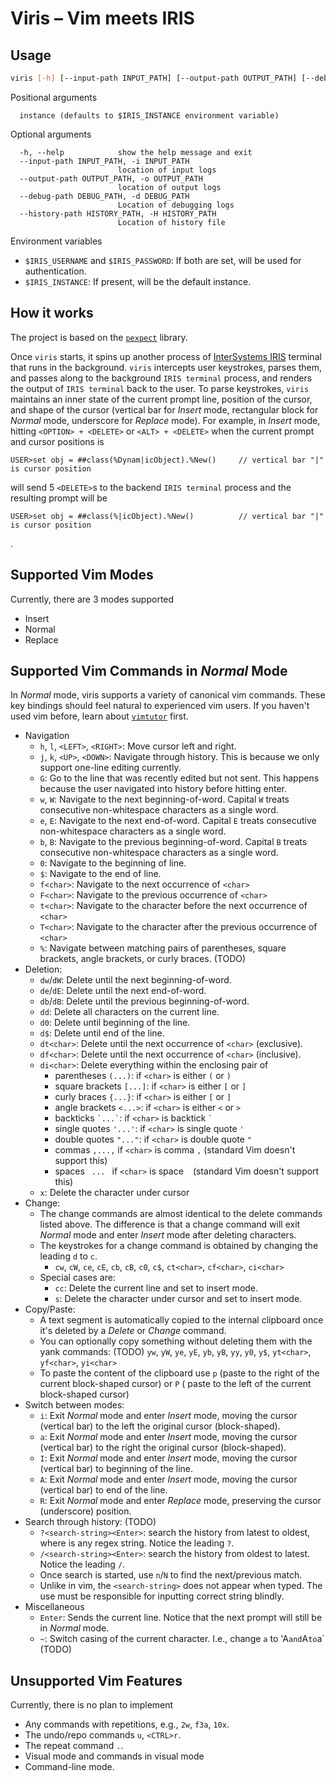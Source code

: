 # Viris – Vim meets IRIS

## Usage

```bash
viris [-h] [--input-path INPUT_PATH] [--output-path OUTPUT_PATH] [--debug-path DEBUG_PATH] [--history-path HISTORY_PATH] [instance]
```

Positional arguments

```
  instance (defaults to $IRIS_INSTANCE environment variable)
```

Optional arguments

```
  -h, --help            show the help message and exit
  --input-path INPUT_PATH, -i INPUT_PATH
                        location of input logs
  --output-path OUTPUT_PATH, -o OUTPUT_PATH
                        location of output logs
  --debug-path DEBUG_PATH, -d DEBUG_PATH
                        Location of debugging logs
  --history-path HISTORY_PATH, -H HISTORY_PATH
                        Location of history file
```

Environment variables

- `$IRIS_USERNAME` and `$IRIS_PASSWORD`: If both are set, will be used for authentication.
- `$IRIS_INSTANCE`: If present, will be the default instance.

## How it works

The project is based on the [`pexpect`](https://pexpect.readthedocs.io/en/stable/) library.

Once `viris` starts, it spins up another process 
of [InterSystems IRIS](https://docs.intersystems.com/iris20233/csp/docbook/Doc.View.cls?KEY=TOS_Terminal) terminal 
that runs in the background.
`viris` intercepts user keystrokes, parses them, and passes along to the background `IRIS terminal` process, and renders
the output of `IRIS terminal` back to the user.
To parse keystrokes, `viris` maintains an inner state of the current prompt line, position of the cursor, and shape of 
the cursor (vertical bar for *Insert* mode, rectangular block for *Normal* mode, underscore for *Replace* mode). 
For example, in *Insert* mode, hitting `<OPTION> + <DELETE>` or `<ALT> + <DELETE>` when the current prompt and cursor 
positions is
```
USER>set obj = ##class(%Dynam|icObject).%New()     // vertical bar "|" is cursor position
```
will send 5 `<DELETE>`s to the backend `IRIS terminal` process and the resulting prompt will be
```
USER>set obj = ##class(%|icObject).%New()          // vertical bar "|" is cursor position
```
.


## Supported Vim Modes

Currently, there are 3 modes supported

- Insert
- Normal
- Replace

## Supported Vim Commands in *Normal* Mode

In *Normal* mode, viris supports a variety of canonical vim commands.
These key bindings should feel natural to experienced vim users.
If you haven't used vim before, learn about [`vimtutor`](https://vimschool.netlify.app/introduction/vimtutor/) first.

- Navigation
    - `h`, `l`, `<LEFT>`, `<RIGHT>`: Move cursor left and right.
    - `j`, `k`, `<UP>`, `<DOWN>`: Navigate through history. This is because we only support one-line editing currently.
    - `G`: Go to the line that was recently edited but not sent. This happens because the user navigated into history
      before hitting enter.
    - `w`, `W`: Navigate to the next beginning-of-word. Capital `W` treats consecutive non-whitespace characters as a
      single word.
    - `e`, `E`: Navigate to the next end-of-word. Capital `E` treats consecutive non-whitespace characters as a single
      word.
    - `b`, `B`: Navigate to the previous beginning-of-word. Capital `B` treats consecutive non-whitespace characters as
      a single word.
    - `0`: Navigate to the beginning of line.
    - `$`: Navigate to the end of line.
    - `f<char>`: Navigate to the next occurrence of `<char>`
    - `F<char>`: Navigate to the previous occurrence of `<char>`
    - `t<char>`: Navigate to the character before the next occurrence of `<char>`
    - `T<char>`: Navigate to the character after the previous occurrence of `<char>`
    - `%`: Navigate between matching pairs of parentheses, square brackets, angle brackets, or curly braces. (TODO)
- Deletion:
    - `dw`/`dW`: Delete until the next beginning-of-word.
    - `de`/`dE`: Delete until the next end-of-word.
    - `db`/`dB`: Delete until the previous beginning-of-word.
    - `dd`: Delete all characters on the current line.
    - `d0`: Delete until beginning of the line.
    - `d$`: Delete until end of the line.
    - `dt<char>`: Delete until the next occurrence of `<char>` (exclusive).
    - `df<char>`: Delete until the next occurrence of `<char>` (inclusive).
    - `di<char>`: Delete everything within the enclosing pair of
        - parentheses `(...)`: if `<char>` is either `(` or `)`
        - square brackets `[...]`: if `<char>` is either `[` or `]`
        - curly braces `{...}`: if `<char>` is either `[` or `]`
        - angle brackets `<...>`: if `<char>` is either `<` or `>`
        - backticks <code>&#96;...&#96;</code>: if `<char>` is backtick <code>`</code>
        - single quotes `'...'`: if `<char>` is single quote `'`
        - double quotes `"..."`: if `<char>` is double quote `"`
        - commas `,...,` if `<char>` is comma `,` (standard Vim doesn't support this)
        - spaces <code>&nbsp;...&nbsp;</code> if `<char>` is space ` ` (standard Vim doesn't support this)
    - `x`: Delete the character under cursor
- Change:
    - The change commands are almost identical to the delete commands listed above.
      The difference is that a change command will exit *Normal* mode and enter *Insert* mode after deleting characters.
    - The keystrokes for a change command is obtained by changing the leading `d` to `c`.
        - `cw`, `cW`, `ce`, `cE`, `cb`, `cB`, `c0`, `c$`, `ct<char>`, `cf<char>`, `ci<char>`
    - Special cases are:
        - `cc`: Delete the current line and set to insert mode.
        - `s`: Delete the character under cursor and set to insert mode.
- Copy/Paste:
    - A text segment is automatically copied to the internal clipboard once it's deleted by a *Delete* or *Change*
      command.
    - You can optionally copy something without deleting them with the yank commands: (TODO)
      `yw`, `yW`, `ye`, `yE`, `yb`, `yB`, `yy`, `y0`, `y$`, `yt<char>`, `yf<char>`, `yi<char>`
    - To paste the content of the clipboard use `p` (paste to the right of the current block-shaped cursor) or `P` (
      paste to the left of the current block-shaped cursor)
- Switch between modes:
    - `i`: Exit *Normal* mode and enter *Insert* mode, moving the cursor (vertical bar) to the left the original
      cursor (block-shaped).
    - `a`: Exit *Normal* mode and enter *Insert* mode, moving the cursor (vertical bar) to the right the original
      cursor (block-shaped).
    - `I`: Exit *Normal* mode and enter *Insert* mode, moving the cursor (vertical bar) to beginning of the line.
    - `A`: Exit *Normal* mode and enter *Insert* mode, moving the cursor (vertical bar) to end of the line.
    - `R`: Exit *Normal* mode and enter *Replace* mode, preserving the cursor (underscore) position.
- Search through history: (TODO)
    - `?<search-string><Enter>`: search the history from latest to oldest, where <search-string> is any regex string.
      Notice the leading `?`.
    - `/<search-string><Enter>`: search the history from oldest to latest. Notice the leading `/`.
    - Once search is started, use `n`/`N` to find the next/previous match.
    - Unlike in vim, the `<search-string>` does not appear when typed. The use must be responsible for inputting correct
      string blindly.
- Miscellaneous
    - `Enter`: Sends the current line. Notice that the next prompt will still be in *Normal* mode.
    - `~`: Switch casing of the current character. I.e., change `a` to 'A` and `A` to `a` (TODO)

## Unsupported Vim Features

Currently, there is no plan to implement

- Any commands with repetitions, e.g., `2w`, `f3a`, `10x`.
- The undo/repo commands `u`, `<CTRL>r`.
- The repeat command `.`.
- Visual mode and commands in visual mode
- Command-line mode.
